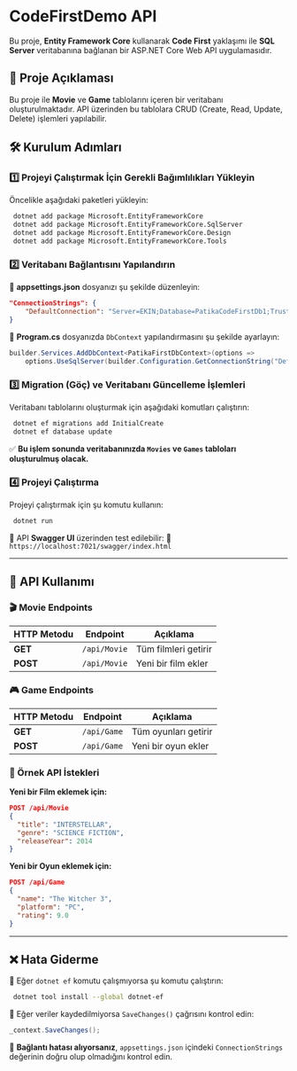 # CodeFirstDemo API

Bu proje, **Entity Framework Core** kullanarak **Code First** yaklaşımı ile **SQL Server** veritabanına bağlanan bir ASP.NET Core Web API uygulamasıdır.

## 🚀 Proje Açıklaması
Bu proje ile **Movie** ve **Game** tablolarını içeren bir veritabanı oluşturulmaktadır. API üzerinden bu tablolara CRUD (Create, Read, Update, Delete) işlemleri yapılabilir.

## 🛠️ Kurulum Adımları
### 1️⃣ **Projeyi Çalıştırmak İçin Gerekli Bağımlılıkları Yükleyin**

Öncelikle aşağıdaki paketleri yükleyin:

```sh
 dotnet add package Microsoft.EntityFrameworkCore
 dotnet add package Microsoft.EntityFrameworkCore.SqlServer
 dotnet add package Microsoft.EntityFrameworkCore.Design
 dotnet add package Microsoft.EntityFrameworkCore.Tools
```

### 2️⃣ **Veritabanı Bağlantısını Yapılandırın**
📂 **appsettings.json** dosyanızı şu şekilde düzenleyin:
```json
"ConnectionStrings": {
    "DefaultConnection": "Server=EKIN;Database=PatikaCodeFirstDb1;Trusted_Connection=True;TrustServerCertificate=True"
}
```

📂 **Program.cs** dosyanızda `DbContext` yapılandırmasını şu şekilde ayarlayın:
```csharp
builder.Services.AddDbContext<PatikaFirstDbContext>(options =>
    options.UseSqlServer(builder.Configuration.GetConnectionString("DefaultConnection")));
```

### 3️⃣ **Migration (Göç) ve Veritabanı Güncelleme İşlemleri**
Veritabanı tablolarını oluşturmak için aşağıdaki komutları çalıştırın:
```sh
 dotnet ef migrations add InitialCreate
 dotnet ef database update
```
✅ **Bu işlem sonunda veritabanınızda `Movies` ve `Games` tabloları oluşturulmuş olacak.**

### 4️⃣ **Projeyi Çalıştırma**
Projeyi çalıştırmak için şu komutu kullanın:
```sh
 dotnet run
```
📌 API **Swagger UI** üzerinden test edilebilir:
🔗 `https://localhost:7021/swagger/index.html`

---

## 📌 **API Kullanımı**
### 🎬 **Movie Endpoints**
| HTTP Metodu | Endpoint | Açıklama |
|------------|---------|----------|
| **GET** | `/api/Movie` | Tüm filmleri getirir |
| **POST** | `/api/Movie` | Yeni bir film ekler |

### 🎮 **Game Endpoints**
| HTTP Metodu | Endpoint | Açıklama |
|------------|---------|----------|
| **GET** | `/api/Game` | Tüm oyunları getirir |
| **POST** | `/api/Game` | Yeni bir oyun ekler |

### **📌 Örnek API İstekleri**
**Yeni bir Film eklemek için:**
```json
POST /api/Movie
{
  "title": "INTERSTELLAR",
  "genre": "SCIENCE FICTION",
  "releaseYear": 2014
}
```

**Yeni bir Oyun eklemek için:**
```json
POST /api/Game
{
  "name": "The Witcher 3",
  "platform": "PC",
  "rating": 9.0
}
```

---

## ❌ **Hata Giderme**
🔹 Eğer `dotnet ef` komutu çalışmıyorsa şu komutu çalıştırın:
```sh
 dotnet tool install --global dotnet-ef
```

🔹 Eğer veriler kaydedilmiyorsa `SaveChanges()` çağrısını kontrol edin:
```csharp
_context.SaveChanges();
```

🔹 **Bağlantı hatası alıyorsanız**, `appsettings.json` içindeki `ConnectionStrings` değerinin doğru olup olmadığını kontrol edin.

